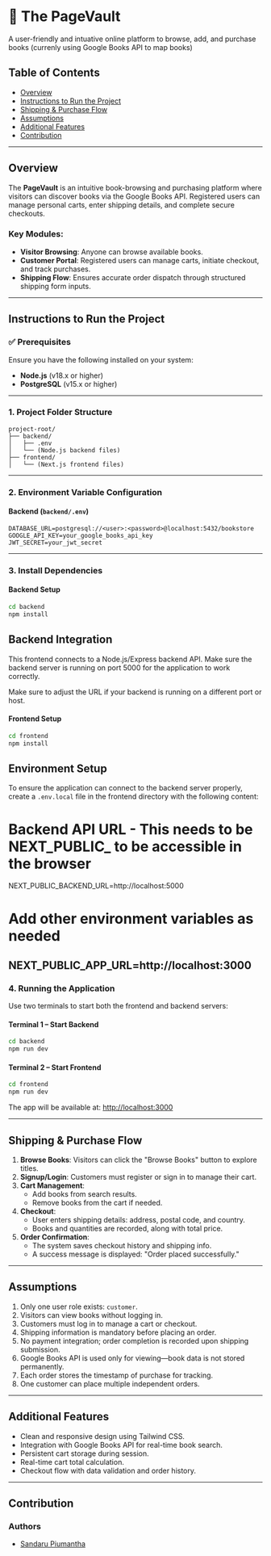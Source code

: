 # 📘 The PageVault 
A user-friendly and intuative online platform to browse, add, and purchase books (currenly using Google Books API to map books)

## Table of Contents
- [Overview](#overview)
- [Instructions to Run the Project](#instructions-to-run-the-project)
- [Shipping & Purchase Flow](#shipping--purchase-flow)
- [Assumptions](#assumptions)
- [Additional Features](#additional-features)
- [Contribution](#contribution)

---

## Overview

The **PageVault** is an intuitive book-browsing and purchasing platform where visitors can discover books via the Google Books API. Registered users can manage personal carts, enter shipping details, and complete secure checkouts.

### Key Modules:
- **Visitor Browsing**: Anyone can browse available books.
- **Customer Portal**: Registered users can manage carts, initiate checkout, and track purchases.
- **Shipping Flow**: Ensures accurate order dispatch through structured shipping form inputs.

---

## Instructions to Run the Project

### ✅ Prerequisites

Ensure you have the following installed on your system:
- **Node.js** (v18.x or higher)
- **PostgreSQL** (v15.x or higher)

---

### 1. Project Folder Structure

```
project-root/
├── backend/
│   ├── .env
│   └── (Node.js backend files)
├── frontend/
│   └── (Next.js frontend files)
```

---

### 2. Environment Variable Configuration

#### Backend (`backend/.env`)

```
DATABASE_URL=postgresql://<user>:<password>@localhost:5432/bookstore
GOOGLE_API_KEY=your_google_books_api_key
JWT_SECRET=your_jwt_secret
```
---

### 3. Install Dependencies

#### Backend Setup

```bash
cd backend
npm install
```
## Backend Integration

This frontend connects to a Node.js/Express backend API. Make sure the backend server is running on port 5000 for the application to work correctly.

Make sure to adjust the URL if your backend is running on a different port or host.
#### Frontend Setup

```bash
cd frontend
npm install
```
## Environment Setup

To ensure the application can connect to the backend server properly, create a `.env.local` file in the frontend directory with the following content:

# Backend API URL - This needs to be NEXT_PUBLIC_ to be accessible in the browser
NEXT_PUBLIC_BACKEND_URL=http://localhost:5000

# Add other environment variables as needed
NEXT_PUBLIC_APP_URL=http://localhost:3000
---

### 4. Running the Application

Use two terminals to start both the frontend and backend servers:

#### Terminal 1 – Start Backend

```bash
cd backend
npm run dev
```

#### Terminal 2 – Start Frontend

```bash
cd frontend
npm run dev
```

The app will be available at: [http://localhost:3000](http://localhost:3000)

---

## Shipping & Purchase Flow

1. **Browse Books**: Visitors can click the "Browse Books" button to explore titles.
2. **Signup/Login**: Customers must register or sign in to manage their cart.
3. **Cart Management**: 
   - Add books from search results.
   - Remove books from the cart if needed.
4. **Checkout**:
   - User enters shipping details: address, postal code, and country.
   - Books and quantities are recorded, along with total price.
5. **Order Confirmation**:
   - The system saves checkout history and shipping info.
   - A success message is displayed: "Order placed successfully."

---

## Assumptions

1. Only one user role exists: `customer`.
2. Visitors can view books without logging in.
3. Customers must log in to manage a cart or checkout.
4. Shipping information is mandatory before placing an order.
5. No payment integration; order completion is recorded upon shipping submission.
6. Google Books API is used only for viewing—book data is not stored permanently.
7. Each order stores the timestamp of purchase for tracking.
8. One customer can place multiple independent orders.

---

## Additional Features

- Clean and responsive design using Tailwind CSS.
- Integration with Google Books API for real-time book search.
- Persistent cart storage during session.
- Real-time cart total calculation.
- Checkout flow with data validation and order history.

---

## Contribution

### Authors

- [Sandaru Piumantha](https://github.com/yourgithub)  